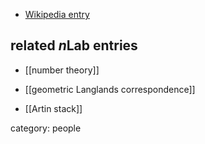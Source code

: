 
* [Wikipedia entry](https://en.wikipedia.org/wiki/Gérard_Laumon)

## related $n$Lab entries

* [[number theory]]

* [[geometric Langlands correspondence]]

* [[Artin stack]]

category: people